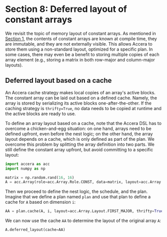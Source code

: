 [//]: # (Project: Accera)
[//]: # (Version: <<VERSION>>)

# Section 8: Deferred layout of constant arrays
We revisit the topic of memory layout of constant arrays. As mentioned in [Section 1](<01%20Arrays.md>), the contents of constant arrays are known at compile time, they are immutable, and they are not externally visible. This allows Accera to store them using a non-standard layout, optimized for a specific plan. In some cases, there may even be a benefit to storing multiple copies of each array element (e.g., storing a matrix in both row-major and column-major layouts).

## Deferred layout based on a cache
An Accera cache strategy makes local copies of an array's active blocks. The constant array can be laid out based on a defined cache. Namely, the array is stored by serializing its active blocks one-after-the-other. If the caching strategy is `thrifty=True`, no data needs to be copied at runtime and the active blocks are ready to use.

To define an array layout based on a cache, note that the Accera DSL has to overcome a chicken-and-egg situation: on one hand, arrays need to be defined upfront, even before the nest logic; on the other hand, the array layout depends on a cache, which is only defined as part of the plan. We overcome this problem by splitting the array definition into two parts. We still define the constant array upfront, but avoid committing to a specific layout:
```python
import accera as acc
import numpy as np

matrix = np.random.rand(16, 16)
A = acc.Array(role=acc.Array.Role.CONST, data=matrix, layout=acc.Array.Layout.DEFERRED)
```
Then we proceed to define the nest logic, the schedule, and the plan. Imagine that we define a plan named `plan` and use that plan to define a cache for `A` based on dimension `i`:
```python
AA = plan.cache(A, i, layout=acc.Array.Layout.FIRST_MAJOR, thrifty=True)
```
We can now use the cache `AA` to determine the layout of the original array `A`:
```python
A.deferred_layout(cache=AA)
```


<div style="page-break-after: always;"></div>
